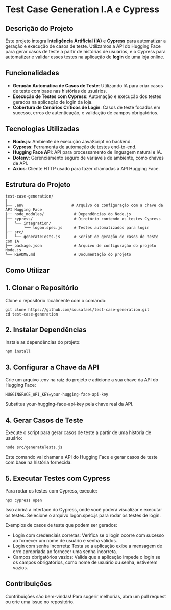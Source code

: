 # Test Case Generation I.A e Cypress

## Descrição do Projeto

Este projeto integra **Inteligência Artificial (IA)** e **Cypress** para automatizar a geração e execução de casos de teste. Utilizamos a API do Hugging Face para gerar casos de teste a partir de histórias de usuários, e o Cypress para automatizar e validar esses testes na aplicação de **login** de uma loja online.

## Funcionalidades

- **Geração Automática de Casos de Teste**: Utilizando IA para criar casos de teste com base nas histórias de usuários.
- **Execução de Testes com Cypress**: Automação e execução dos testes gerados na aplicação de login da loja.
- **Cobertura de Cenários Críticos de Login**: Casos de teste focados em sucesso, erros de autenticação, e validação de campos obrigatórios.

## Tecnologias Utilizadas

- **Node.js**: Ambiente de execução JavaScript no backend.
- **Cypress**: Ferramenta de automação de testes end-to-end.
- **Hugging Face API**: API para processamento de linguagem natural e IA.
- **Dotenv**: Gerenciamento seguro de variáveis de ambiente, como chaves de API.
- **Axios**: Cliente HTTP usado para fazer chamadas à API Hugging Face.

## Estrutura do Projeto

```plaintext
test-case-generation/
│
├── .env                     # Arquivo de configuração com a chave da API Hugging Face
├── node_modules/             # Dependências do Node.js
├── cypress/                  # Diretório contendo os testes Cypress
│   └── integration/
│       └── logon.spec.js     # Testes automatizados para login
├── src/
│   └── generateTests.js      # Script de geração de casos de teste com IA
├── package.json              # Arquivo de configuração do projeto Node.js
└── README.md                 # Documentação do projeto

```

## Como Utilizar

## 1. Clonar o Repositório
Clone o repositório localmente com o comando:

```
git clone https://github.com/sousafael/test-case-generation.git
cd test-case-generation

```

## 2. Instalar Dependências
Instale as dependências do projeto:
```
npm install
```

## 3. Configurar a Chave da API
Crie um arquivo .env na raiz do projeto e adicione a sua chave da API do Hugging Face:
```
HUGGINGFACE_API_KEY=your-hugging-face-api-key
```
Substitua your-hugging-face-api-key pela chave real da API.

## 4. Gerar Casos de Teste
Execute o script para gerar casos de teste a partir de uma história de usuário:
```
node src/generateTests.js
```
Este comando vai chamar a API do Hugging Face e gerar casos de teste com base na história fornecida.

## 5. Executar Testes com Cypress
Para rodar os testes com Cypress, execute:
```
npx cypress open
```
Isso abrirá a interface do Cypress, onde você poderá visualizar e executar os testes. Selecione o arquivo logon.spec.js para rodar os testes de login.

Exemplos de casos de teste que podem ser gerados:

- Login com credenciais corretas: Verifica se o login ocorre com sucesso ao fornecer um nome de usuário e senha válidos.
- Login com senha incorreta: Testa se a aplicação exibe a mensagem de erro apropriada ao fornecer uma senha incorreta.
- Campos obrigatórios vazios: Valida que a aplicação impede o login se os campos obrigatórios, como nome de usuário ou senha, estiverem vazios.

## Contribuições
Contribuições são bem-vindas! Para sugerir melhorias, abra um pull request ou crie uma issue no repositório.
   



